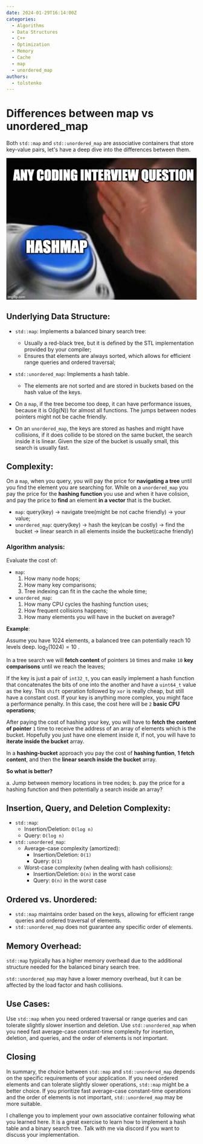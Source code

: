 ```yaml
---
date: 2024-01-29T16:14:00Z
categories:
  - Algorithms
  - Data Structures
  - C++
  - Optimization
  - Memory
  - Cache
  - map
  - unordered_map
authors:
  - tolstenko
---
```


# Differences between map vs unordered_map

Both `std::map` and `std::unordered_map` are associative containers that store key-value pairs, let's have a deep dive into the differences between them.

![img.png](img.png)

<!-- more -->

## Underlying Data Structure:

- `std::map`: Implements a balanced binary search tree:
    - Usually a red-black tree, but it is defined by the STL implementation provided by your compiler;
    - Ensures that elements are always sorted, which allows for efficient range queries and ordered traversal;
- `std::unordered_map`: Implements a hash table.
    - The elements are not sorted and are stored in buckets based on the hash value of the keys.

- On a `map`, if the tree become too deep, it can have performance issues, because it is O(lg(N)) for almost all functions. The jumps between nodes pointers might not be cache friendly.
- On an `unordered_map`, the keys are stored as hashes and might have collisions, if it does collide to be stored on the same bucket, the search inside it is linear. Given the size of the bucket is usually small, this search is usually fast. 

## Complexity:

On a `map`, when you query, you will pay the price for **navigating a tree** until you find the element you are searching for. While on a `unordered_map` you pay the price for the **hashing function** you use and when it have colision, and pay the price to **find** an element **in a vector** that is the bucket.

- `map`: query(key) -> navigate tree(might be not cache friendly) -> your value;
- `unordered_map`: query(key) -> hash the key(can be costly) -> find the bucket -> linear search in all elements inside the bucket(cache friendly)

### Algorithm analysis:

Evaluate the cost of:

- `map`: 
    1. How many node hops; 
    2. How many key comparisons; 
    3. Tree indexing can fit in the cache the whole time;
- `unordered_map`:
    1. How many CPU cycles the hashing function uses; 
    2. How frequent collisions happens; 
    3. How many elements you will have in the bucket on average?

**Example**:

Assume you have $1024$ elements, a balanced tree can potentially reach 10 levels deep. $\log_{2}(1024) = 10$ .

In a tree search we will **fetch content** of pointers `10` times and make `10` **key comparisons** until we reach the leaves;

If the key is just a pair of `int32_t`, you can easily implement a hash function that concatenates the bits of one into the another and have a `uint64_t` value as the key. This `shift` operation followed by `xor` is really cheap, but still have a constant cost. If your key is anything more complex, you might face a performance penalty. In this case, the cost here will be `2` **basic CPU operations**;

After paying the cost of hashing your key, you will have to **fetch the content of pointer** `1` time to receive the address of an array of elements which is the bucket. Hopefully you just have one element inside it, if not, you will have to **iterate inside the bucket** array.

In a **hashing-bucket** approach you pay the cost of **hashing funtion**, **1 fetch content**, and then the **linear search inside the bucket** array.

**So what is better?** 

a. Jump between memory locations in tree nodes;
b. pay the price for a hashing function and then potentially a search inside an array?

## Insertion, Query, and Deletion Complexity:

- `std::map`:
    - Insertion/Deletion: `O(log n)`
    - Query: `O(log n)`
- `std::unordered_map`:
    - Average-case complexity (amortized):
        - Insertion/Deletion: `O(1)`
        - Query: `O(1)`
    - Worst-case complexity (when dealing with hash collisions):
        - Insertion/Deletion: `O(n)` in the worst case
        - Query: `O(n)` in the worst case

## Ordered vs. Unordered:

- `std::map` maintains order based on the keys, allowing for efficient range queries and ordered traversal of elements.
- `std::unordered_map` does not guarantee any specific order of elements.

## Memory Overhead:

`std::map` typically has a higher memory overhead due to the additional structure needed for the balanced binary search tree.

`std::unordered_map` may have a lower memory overhead, but it can be affected by the load factor and hash collisions.

## Use Cases:

Use `std::map` when you need ordered traversal or range queries and can tolerate slightly slower insertion and deletion.
Use `std::unordered_map` when you need fast average-case constant-time complexity for insertion, deletion, and queries, and the order of elements is not important.

## Closing

In summary, the choice between `std::map` and `std::unordered_map` depends on the specific requirements of your application. If you need ordered elements and can tolerate slightly slower operations, `std::map` might be a better choice. If you prioritize fast average-case constant-time operations and the order of elements is not important, `std::unordered_map` may be more suitable.

I challenge you to implement your own associative container following what you learned here. It is a great exercise to learn how to implement a hash table and a binary search tree. Talk with me via discord if you want to discuss your implementation.
